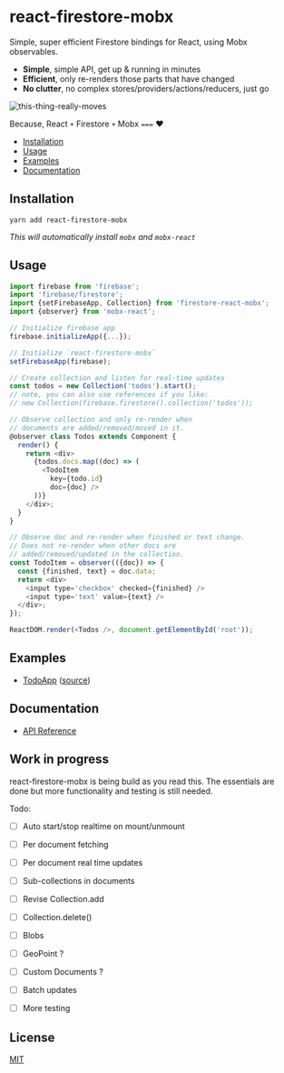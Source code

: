 # react-firestore-mobx

Simple, super efficient Firestore bindings for React, using Mobx observables.

- **Simple**, simple API, get up & running in minutes
- **Efficient**, only re-renders those parts that have changed
- **No clutter**, no complex stores/providers/actions/reducers, just go

![this-thing-really-moves](./this-thing-really-moves.gif)

Because, React `+` Firestore `+` Mobx `===` ❤️


- [Installation](#installation)
- [Usage](#usage)
- [Examples](#examples)
- [Documentation](./docs/API.md)


## Installation

	yarn add react-firestore-mobx
	
*This will automatically install `mobx` and `mobx-react`*

## Usage

```js
import firebase from 'firebase';
import 'firebase/firestore';
import {setFirebaseApp, Collection} from 'firestore-react-mobx';
import {observer} from 'mobx-react';

// Initialize firebase app
firebase.initializeApp({...});

// Initialize `react-firestore-mobx`
setFirebaseApp(firebase);

// Create collection and listen for real-time updates
const todos = new Collection('todos').start();
// note, you can also use references if you like:
// new Collection(firebase.firestore().collection('todos'));

// Observe collection and only re-render when
// documents are added/removed/moved in it.
@observer class Todos extends Component {
  render() {
    return <div>
      {todos.docs.map((doc) => (
        <TodoItem
          key={todo.id}
          doc={doc} />
      ))}
    </div>;
  }
}

// Observe doc and re-render when finished or text change.
// Does not re-render when other docs are
// added/removed/updated in the collection.
const TodoItem = observer(({doc}) => {
  const {finished, text} = doc.data;
  return <div>
    <input type='checkbox' checked={finished} />
    <input type='text' value={text} />
  </div>;
});

ReactDOM.render(<Todos />, document.getElementById('root'));
```

## Examples

- [TodoApp](https://rawgit.com/IjzerenHein/react-firestore-mobx/master/examples/todoApp/build/index.html) ([source](./examples/todoApp/src))


## Documentation

- [API Reference](./docs/API.md)


## Work in progress

react-firestore-mobx is being build as you read this. The essentials are done 
but more functionality and testing is still needed.

Todo:

- [ ] Auto start/stop realtime on mount/unmount
- [ ] Per document fetching
- [ ] Per document real time updates
- [ ] Sub-collections in documents
- [ ] Revise Collection.add
- [ ] Collection.delete()
- [ ] Blobs
- [ ] GeoPoint ?
- [ ] Custom Documents ?
- [ ] Batch updates
- [ ] More testing


## License

[MIT](./LICENSE.txt)

